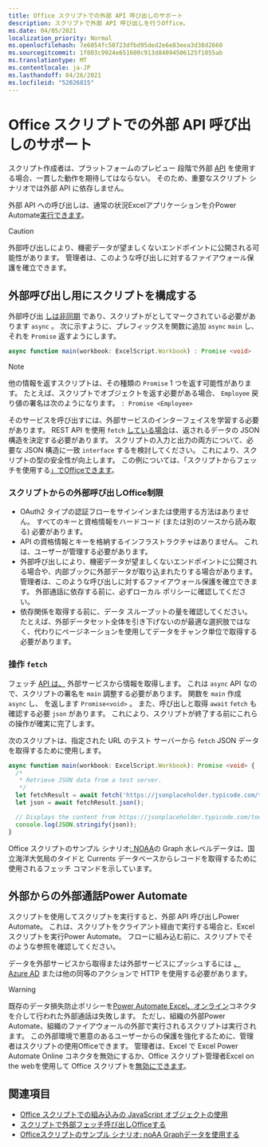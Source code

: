 ```yaml
---
title: Office スクリプトでの外部 API 呼び出しのサポート
description: スクリプトで外部 API 呼び出しを行うOffice。
ms.date: 04/05/2021
localization_priority: Normal
ms.openlocfilehash: 7e6054fc50723dfbd95ded2e6e83eea3d38d2660
ms.sourcegitcommit: 1f003c9924e651600c913d84094506125f1055ab
ms.translationtype: MT
ms.contentlocale: ja-JP
ms.lasthandoff: 04/26/2021
ms.locfileid: "52026815"
---
```

# <a name="external-api-call-support-in-office-scripts"></a>Office スクリプトでの外部 API 呼び出しのサポート

スクリプト作成者は、プラットフォームのプレビュー 段階で外部 [API](https://developer.mozilla.org/docs/Web/API) を使用する場合、一貫した動作を期待してはならない。 そのため、重要なスクリプト シナリオでは外部 API に依存しません。

外部 API への呼び出しは、通常の状況Excelアプリケーションを介Power Automate[実行できます](#external-calls-from-power-automate)。

> [!CAUTION]
> 外部呼び出しにより、機密データが望ましくないエンドポイントに公開される可能性があります。 管理者は、このような呼び出しに対するファイアウォール保護を確立できます。

## <a name="configure-your-script-for-external-calls"></a>外部呼び出し用にスクリプトを構成する

外部呼び出 [しは非同期](https://developer.mozilla.org/docs/Learn/JavaScript/Asynchronous/Async_await) であり、スクリプトがとしてマークされている必要があります `async` 。 次に示すように、プレフィックスを関数に追加 `async` `main` し、それを `Promise` 返すようにします。

```typescript
async function main(workbook: ExcelScript.Workbook) : Promise <void>
```

> [!NOTE]
> 他の情報を返すスクリプトは、その種類の `Promise` 1 つを返す可能性があります。 たとえば、スクリプトでオブジェクトを返す必要がある場合、 `Employee` 戻り値の署名は次のようになります。 `: Promise <Employee>`

そのサービスを呼び出すには、外部サービスのインターフェイスを学習する必要があります。 REST API を使用 `fetch` [している場合](https://wikipedia.org/wiki/Representational_state_transfer)は、返されるデータの JSON 構造を決定する必要があります。 スクリプトの入力と出力の両方について、必要な JSON 構造に一致 `interface` するを検討してください。 これにより、スクリプトの型の安全性が向上します。 この例については、「スクリプトからフェッチを使用する[」でOfficeできます](../resources/samples/external-fetch-calls.md)。

### <a name="limitations-with-external-calls-from-office-scripts"></a>スクリプトからの外部呼び出しOffice制限

* OAuth2 タイプの認証フローをサインインまたは使用する方法はありません。 すべてのキーと資格情報をハードコード (または別のソースから読み取る) 必要があります。
* API の資格情報とキーを格納するインフラストラクチャはありません。 これは、ユーザーが管理する必要があります。
* 外部呼び出しにより、機密データが望ましくないエンドポイントに公開される場合や、内部ブックに外部データが取り込まれたりする場合があります。 管理者は、このような呼び出しに対するファイアウォール保護を確立できます。 外部通話に依存する前に、必ずローカル ポリシーに確認してください。
* 依存関係を取得する前に、データ スループットの量を確認してください。 たとえば、外部データセット全体を引き下げないのが最適な選択肢ではなく、代わりにページネーションを使用してデータをチャンク単位で取得する必要があります。

### <a name="working-with-fetch"></a>操作 `fetch`

フェッチ [API は、](https://developer.mozilla.org/docs/Web/API/Fetch_API) 外部サービスから情報を取得します。 これは `async` API なので、スクリプトの署名を `main` 調整する必要があります。 関数を `main` 作成 `async` し、 を返します `Promise<void>` 。 また、呼び出しと取得 `await` `fetch` も確認する必要 `json` があります。 これにより、スクリプトが終了する前にこれらの操作が確実に完了します。

次のスクリプトは、指定された URL のテスト サーバーから `fetch` JSON データを取得するために使用します。

```TypeScript
async function main(workbook: ExcelScript.Workbook): Promise <void> {
  /* 
   * Retrieve JSON data from a test server.
   */
  let fetchResult = await fetch('https://jsonplaceholder.typicode.com/todos/1');
  let json = await fetchResult.json();

  // Displays the content from https://jsonplaceholder.typicode.com/todos/1
  console.log(JSON.stringify(json));
}
```

Office スクリプトのサンプル シナリオ[: NOAA](../resources/scenarios/noaa-data-fetch.md)の Graph 水レベルデータは、国立海洋大気局のタイドと Currents データベースからレコードを取得するために使用されるフェッチ コマンドを示しています。

## <a name="external-calls-from-power-automate"></a>外部からの外部通話Power Automate

スクリプトを使用してスクリプトを実行すると、外部 API 呼び出しPower Automate。 これは、スクリプトをクライアント経由で実行する場合と、Excelスクリプトを実行Power Automate。 フローに組み込む前に、スクリプトでそのような参照を確認してください。

データを外部サービスから取得または外部サービスにプッシュするには [、Azure AD](/connectors/webcontents/) または他の同等のアクションで HTTP を使用する必要があります。

> [!WARNING]
> 既存のデータ損失防止ポリシーを[Power Automate Excel、オンライン](/connectors/excelonlinebusiness)コネクタを介して行われた外部通話は失敗します。 ただし、組織の外部Power Automate、組織のファイアウォールの外部で実行されるスクリプトは実行されます。 この外部環境で悪意のあるユーザーからの保護を強化するために、管理者はスクリプトの使用Officeできます。 管理者は、Excel で Excel Power Automate Online コネクタを無効にするか、Office スクリプト管理者Excel on the webを使用して Office スクリプトを[無効にできます](/microsoft-365/admin/manage/manage-office-scripts-settings)。

## <a name="see-also"></a>関連項目

* [Office スクリプトでの組み込みの JavaScript オブジェクトの使用](javascript-objects.md)
* [スクリプトで外部フェッチ呼び出しOfficeする](../resources/samples/external-fetch-calls.md)
* [Officeスクリプトのサンプル シナリオ: noAA Graphデータを使用する](../resources/scenarios/noaa-data-fetch.md)
